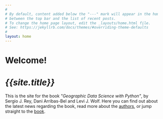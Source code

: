 ```yaml
---
#
# By default, content added below the "---" mark will appear in the home page
# between the top bar and the list of recent posts.
# To change the home page layout, edit the _layouts/home.html file.
# See: https://jekyllrb.com/docs/themes/#overriding-theme-defaults
#
layout: home
---
```


# Welcome!

# *{{site.title}}*

This is the site for the book *"Geographic Data Science with Python"*, by Sergio J. Rey, Dani Arribas-Bel and Levi J. Wolf. Here you can find out about
the latest news regarding the book, 
read more about the [authors](/authors), or jump straight to the
[book](http://geographicdata.science/book).

